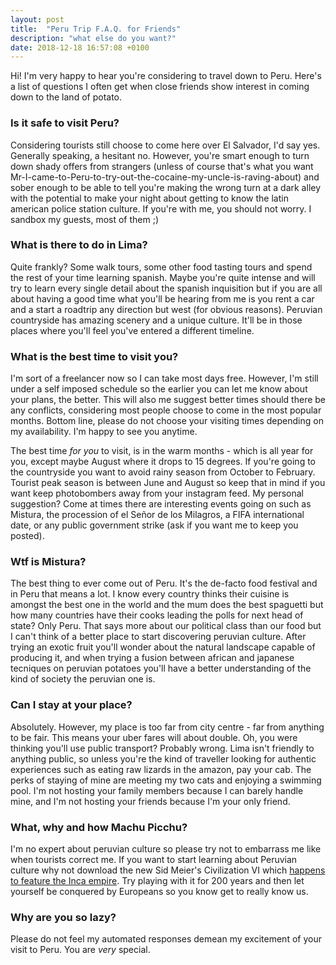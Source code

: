 ```yaml
---
layout: post
title:  "Peru Trip F.A.Q. for Friends"
description: "what else do you want?"
date: 2018-12-18 16:57:08 +0100
---
```


Hi! I'm very happy to hear you're considering to travel down to Peru. Here's a list of questions I often get when close friends show interest in coming down to the land of potato. 

### Is it safe to visit Peru?

Considering tourists still choose to come here over El Salvador, I'd say yes. Generally speaking, a hesitant no. However, you're smart enough to turn down shady offers from strangers (unless of course that's what you want Mr-I-came-to-Peru-to-try-out-the-cocaine-my-uncle-is-raving-about) and sober enough to be able to tell you're making the wrong turn at a dark alley with the potential to make your night about getting to know the latin american police station culture. If you're with me, you should not worry. I sandbox my guests, most of them ;)

### What is there to do in Lima?

Quite frankly? Some walk tours, some other food tasting tours and spend the rest of your time learning spanish. Maybe you're quite intense and will try to learn every single detail about the spanish inquisition but if you are all about having a good time what you'll be hearing from me is you rent a car and a start a roadtrip any direction but west (for obvious reasons). Peruvian countryside has amazing scenery and a unique culture. It'll be in those places where you'll feel you've entered a different timeline.

### What is the best time to visit you?

I'm sort of a freelancer now so I can take most days free. However, I'm still under a self imposed schedule so the earlier you can let me know about your plans, the better. This will also me suggest better times should there be any conflicts, considering most people choose to come in the most popular months. Bottom line, please do not choose your visiting times depending on my availability. I'm happy to see you anytime.

The best time _for you_ to visit, is in the warm months - which is all year for you, except maybe August where it drops to 15 degrees. If you're going to the countryside you want to avoid rainy season from October to February. Tourist peak season is between June and August so keep that in mind if you want keep photobombers away from your instagram feed. My personal suggestion? Come at times there are interesting events going on such as Mistura, the procession of el Señor de los Milagros, a FIFA international date, or any public government strike (ask if you want me to keep you posted).

### Wtf is Mistura?

The best thing to ever come out of Peru. It's the de-facto food festival and in Peru that means a lot. I know every country thinks their cuisine is amongst the best one in the world and the mum does the best spaguetti but how many countries have their cooks leading the polls for next head of state? Only Peru. That says more about our political class than our food but I can't think of a better place to start discovering peruvian culture. After trying an exotic fruit you'll wonder about the natural landscape capable of producing it, and when trying a fusion between african and japanese tecniques on peruvian potatoes you'll have a better understanding of the kind of society the peruvian one is. 

### Can I stay at your place?

Absolutely. However, my place is too far from city centre - far from anything to be fair. This means your uber fares will about double. Oh, you were thinking you'll use public transport? Probably wrong. Lima isn't friendly to anything public, so unless you're the kind of traveller looking for authentic experiences such as eating raw lizards in the amazon, pay your cab. The perks of staying of mine are meeting my two cats and enjoying a swimming pool. I'm not hosting your family members because I can barely handle mine, and I'm not hosting your friends because I'm your only friend.

### What, why and how Machu Picchu?

I'm no expert about peruvian culture so please try not to embarrass me like when tourists correct me. If you want to start learning about Peruvian culture why not download the new Sid Meier's Civilization VI which [happens to feature the Inca empire](https://www.youtube.com/watch?v=exGFiectofk). Try playing with it for 200 years and then let yourself be conquered by Europeans so you know get to really know us.

### Why are you so lazy?

Please do not feel my automated responses demean my excitement of your visit to Peru. You are _very_ special.